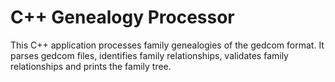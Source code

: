 # C++ Genealogy Processor

This C++ application processes family genealogies of the gedcom format. It parses gedcom files, identifies family relationships, validates family relationships and prints the family tree. 
